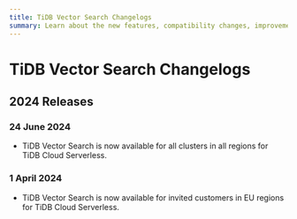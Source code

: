 ```yaml
---
title: TiDB Vector Search Changelogs
summary: Learn about the new features, compatibility changes, improvements, and bug fixes for the TiDB Vector Search.
---
```


# TiDB Vector Search Changelogs

## 2024 Releases

### 24 June 2024

- TiDB Vector Search is now available for all clusters in all regions for TiDB Cloud Serverless.

### 1 April 2024

- TiDB Vector Search is now available for invited customers in EU regions for TiDB Cloud Serverless.
